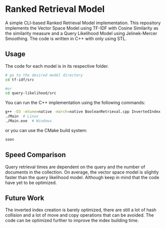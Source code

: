 # Ranked Retrieval Model

A simple CLI-based Ranked Retrieval Model implementation. This repository implements the Vector Space Model using TF-IDF with Cosine Similarity as the similarity measure and a Query Likelihood Model using Jelinek-Mercer Smoothing.
The code is written in C++ with only using STL.

## Usage

The code for each model is in its respective folder. 
```bash
# go to the desired model directory
cd tf-idf/src

#or 
cd query-likelihood/src
```

You can run the C++ implementation using the following commands: 
```bash
g++ -O3 -mtune=native -march=native BooleanRetrieval.cpp InvertedIndex.cpp Main.cpp -o Main -pthread
./Main  # Linux
./Main.exe  # Windows
```

or you can use the CMake build system:
```bash
soon
```

## Speed Comparison

Query retrieval times are dependent on the query and the number of documents in the collection. On average, the vector space model is slightly faster than the query likelihood model. Although keep in mind that the code have yet to be optimized.

## Future Work

The inverted index creation is barely optimized, there are still a lot of hash collision and a lot of move and copy operations that can be avoided. The code can be optimized further to improve the index building time.
